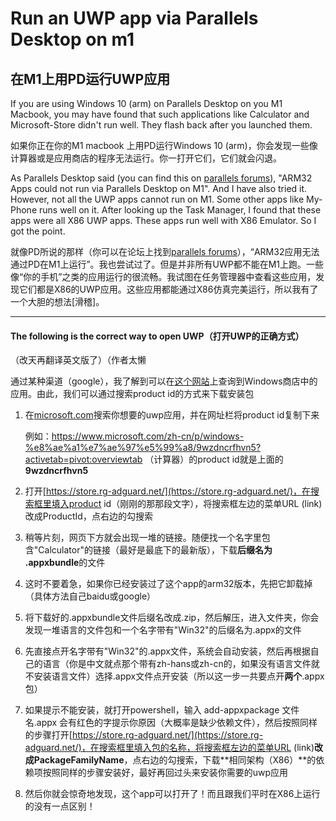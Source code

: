 # Run an UWP app via Parallels Desktop on m1

## 在M1上用PD运行UWP应用

If you are using Windows 10 (arm) on Parallels Desktop on you M1 Macbook, you may have found that such applications like Calculator and Microsoft-Store didn't run well. They flash back after you launched them.

如果你正在你的M1 macbook 上用PD运行Windows 10 (arm)，你会发现一些像计算器或是应用商店的程序无法运行。你一打开它们，它们就会闪退。

As Parallels Desktop said (you can find this on [parallels forums](https://forum.parallels.com/threads/microsoft-app-store.351930/)), "ARM32 Apps could not run via Parallels Desktop on M1". And I have also tried it. However, not all the UWP apps cannot run on M1. Some other apps like My-Phone runs well on it. After looking up the Task Manager, I found that these apps were all X86 UWP apps. These apps run well with X86 Emulator. So I got the point.

就像PD所说的那样（你可以在论坛上找到[parallels forums](https://forum.parallels.com/threads/microsoft-app-store.351930/)），“ARM32应用无法通过PD在M1上运行”。我也尝试过了。但是并非所有UWP都不能在M1上跑。一些像“你的手机”之类的应用运行的很流畅。我试图在任务管理器中查看这些应用，发现它们都是X86的UWP应用。这些应用都能通过X86仿真完美运行，所以我有了一个大胆的想法[滑稽]。

***

#### The following is the correct way to open UWP（打开UWP的正确方式）

（改天再翻译英文版了）（作者太懒

通过某种渠道（google），我了解到可以在[这个网站]()上查询到Windows商店中的应用。由此，我们可以通过搜索product id的方式来下载安装包

1. 在[microsoft.com](https://www.microsoft.com)搜索你想要的uwp应用，并在网址栏将product id复制下来

   例如：https://www.microsoft.com/zh-cn/p/windows-%e8%ae%a1%e7%ae%97%e5%99%a8/9wzdncrfhvn5?activetab=pivot:overviewtab （计算器）的product id就是上面的**9wzdncrfhvn5**

2. 打开[https://store.rg-adguard.net/](https://store.rg-adguard.net/)，在搜索框里填入product id（刚刚的那那段文字），将搜索框左边的菜单URL (link)改成ProductId，点右边的勾搜索

3. 稍等片刻，网页下方就会出现一堆的链接。随便找一个名字里包含"Calculator"的链接（最好是最底下的最新版），下载**后缀名为 .appxbundle**的文件

4. 这时不要着急，如果你已经安装过了这个app的arm32版本，先把它卸载掉（具体方法自己baidu或google）

5. 将下载好的.appxbundle文件后缀名改成.zip，然后解压，进入文件夹，你会发现一堆语言的文件包和一个名字带有"Win32"的后缀名为.appx的文件

6. 先直接点开名字带有"Win32"的.appx文件，系统会自动安装，然后再根据自己的语言（你是中文就点那个带有zh-hans或zh-cn的，如果没有语言文件就不安装语言文件）选择.appx文件点开安装（所以这一步一共要点开**两个**.appx包）

7. 如果提示不能安装，就打开powershell，输入 add-appxpackage 文件名.appx 会有红色的字提示你原因（大概率是缺少依赖文件），然后按照同样的步骤打开[https://store.rg-adguard.net/](https://store.rg-adguard.net/)，在搜索框里填入包的名称，将搜索框左边的菜单URL (link)**改成PackageFamilyName**，点右边的勾搜索，下载**相同架构（X86）**的依赖项按照同样的步骤安装好，最好再回过头来安装你需要的uwp应用

8. 然后你就会惊奇地发现，这个app可以打开了！而且跟我们平时在X86上运行的没有一点区别！


